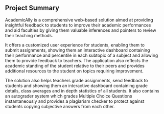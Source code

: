 
## Project Summary

AcademicAlly is a comprehensive web-based solution aimed at providing insightful feedback to students to improve their academic performances and aid faculties by giving them valuable inferences and pointers to review their teaching methods. 

It offers a customized user experience for students, enabling them to submit assignments, showing them an interactive dashboard containing their performance and percentile in each subtopic of a subject and allowing them to provide feedback to teachers. The application also reflects the academic standing of the student relative to their peers and provides additional resources to the student on topics requiring improvement.

The solution also helps teachers grade assignments, send feedback to students and showing them an interactive dashboard containing grade details, class averages and in depth statistics  of all students. It also contains an autograder system which grades Multiple Choice Questions instantaneously and provides a plagiarism checker to protect against students copying subjective answers from each other.
